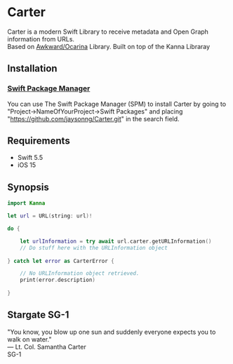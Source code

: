 # Carter

Carter is a modern Swift Library to receive metadata and Open Graph information from URLs. 
\
Based on [Awkward/Ocarina](https://github.com/awkward/Ocarina) Library. Built on top of the Kanna Libraray

## Installation

### [Swift Package Manager](https://swift.org/package-manager/)

You can use The Swift Package Manager (SPM) to install Carter by going to 
"Project->NameOfYourProject->Swift Packages" and placing "https://github.com/jaysonng/Carter.git" in the 
search field.

## Requirements
- Swift 5.5
- iOS 15


## Synopsis
```swift
import Kanna

let url = URL(string: url)!

do {

    let urlInformation = try await url.carter.getURLInformation()
    // Do stuff here with the URLInformation object
    
} catch let error as CarterError {

    // No URLInformation object retrieved.
    print(error.description)
    
}
```


## Stargate SG-1
"You know, you blow up one sun and suddenly everyone expects you to walk on water."
\
&mdash; Lt. Col. Samantha Carter 
\
SG-1
